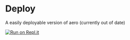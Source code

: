 # Deploy

A easily deployable version of aero
(currently out of date)

[![Run on Repl.it](https://replit.com/badge/github/ProxyHaven/Haven-Deploy)](https://replit.com/new/github/ProxyHaven/Haven-Deploy)
